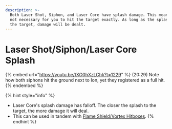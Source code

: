 ```yaml
---
description: >-
  Both Laser Shot, Siphon, and Laser Core have splash damage. This means it is
  not necessary for you to hit the target exactly. As long as the splash reaches
  the target, damage will be dealt.
---
```


# Laser Shot/Siphon/Laser Core Splash

{% embed url="https://youtu.be/tXO0hXzLChk?t=1229" %}
(20:29) Note how both siphons hit the ground next to Ion, yet they registered as a full hit.
{% endembed %}

{% hint style="info" %}
* Laser Core's splash damage has falloff. The closer the splash to the target, the more damage it will deal.
* This can be used in tandem with [Flame Shield/Vortex Hitboxes](flame-shield-vortex-hitbox.md).
{% endhint %}
